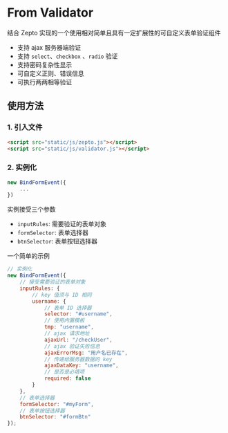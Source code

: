 # From Validator
结合 Zepto 实现的一个使用相对简单且具有一定扩展性的可自定义表单验证组件

- 支持 ajax 服务器端验证
- 支持 `select`、`checkbox` 、`radio` 验证
- 支持密码复杂性显示
- 可自定义正则、错误信息
- 可执行两两相等验证

## 使用方法

### 1. 引入文件

```html
<script src="static/js/zepto.js"></script>
<script src="static/js/validator.js"></script>
```

### 2. 实例化

```javascript
new BindFormEvent({
    ...
})
```
实例接受三个参数
- `inputRules`: 需要验证的表单对象
- `formSelector`: 表单选择器
- `btnSelector`: 表单按钮选择器

一个简单的示例
```javascript
// 实例化
new BindFormEvent({
    // 接受需要验证的表单对象
    inputRules: {
        // key 值须与 ID 相同
        username: {
            // 表单 ID 选择器
            selector: "#username",
            // 使用内置模板
            tmp: "username",
            // ajax 请求地址
            ajaxUrl: "/checkUser",
            // ajax 验证失败信息
            ajaxErrorMsg: "用户名已存在",
            // 传递给服务器数据的 key
            ajaxDataKey: "username",
            // 是否是必填项
            required: false
        }
    },
    // 表单选择器
    formSelector: "#myForm",
    // 表单按钮选择器
    btnSelector: "#formBtn"
});
```



